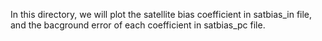 In this directory, we will plot the satellite bias coefficient in satbias_in file, 
and the bacground error of each coefficient in satbias_pc file.

